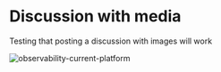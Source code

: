 <!-- 
author: philip-gai
repository: https://github.com/philip-gai/repost-demo
team: https://github.com/orgs/elastico-group/teams/everyone
category: https://github.com/philip-gai/repost-demo/discussions/categories/announcements
-->

# Discussion with media

Testing that posting a discussion with images will work

![observability-current-platform](https://user-images.githubusercontent.com/17363579/137337542-3a1bb39d-7f4d-40fc-a9ee-7727debf1675.png)
